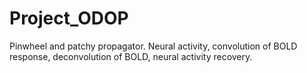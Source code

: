 # Project_ODOP
Pinwheel and patchy propagator. Neural activity, convolution of BOLD response, deconvolution of BOLD, neural activity recovery. 
